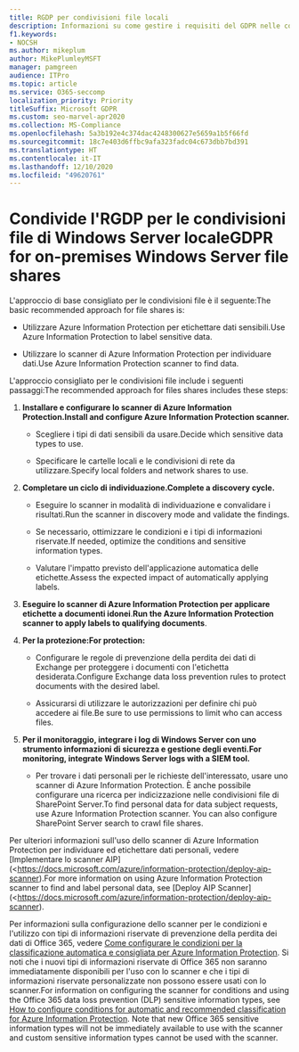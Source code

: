 ```yaml
---
title: RGDP per condivisioni file locali
description: Informazioni su come gestire i requisiti del GDPR nelle condivisioni file di Windows Server locale.
f1.keywords:
- NOCSH
ms.author: mikeplum
author: MikePlumleyMSFT
manager: pamgreen
audience: ITPro
ms.topic: article
ms.service: O365-seccomp
localization_priority: Priority
titleSuffix: Microsoft GDPR
ms.custom: seo-marvel-apr2020
ms.collection: MS-Compliance
ms.openlocfilehash: 5a3b192e4c374dac4248300627e5659a1b5f66fd
ms.sourcegitcommit: 18c7e403d6ffbc9afa323fadc04c673dbb7bd391
ms.translationtype: HT
ms.contentlocale: it-IT
ms.lasthandoff: 12/10/2020
ms.locfileid: "49620761"
---
```

# <a name="gdpr-for-on-premises-windows-server-file-shares"></a><span data-ttu-id="4da6a-103">Condivide l'RGDP per le condivisioni file di Windows Server locale</span><span class="sxs-lookup"><span data-stu-id="4da6a-103">GDPR for on-premises Windows Server file shares</span></span>

<span data-ttu-id="4da6a-104">L'approccio di base consigliato per le condivisioni file è il seguente:</span><span class="sxs-lookup"><span data-stu-id="4da6a-104">The basic recommended approach for file shares is:</span></span>

-   <span data-ttu-id="4da6a-105">Utilizzare Azure Information Protection per etichettare dati sensibili.</span><span class="sxs-lookup"><span data-stu-id="4da6a-105">Use Azure Information Protection to label sensitive data.</span></span>

-   <span data-ttu-id="4da6a-106">Utilizzare lo scanner di Azure Information Protection per individuare dati.</span><span class="sxs-lookup"><span data-stu-id="4da6a-106">Use Azure Information Protection scanner to find data.</span></span>

<span data-ttu-id="4da6a-107">L'approccio consigliato per le condivisioni file include i seguenti passaggi:</span><span class="sxs-lookup"><span data-stu-id="4da6a-107">The recommended approach for files shares includes these steps:</span></span>

1.  <span data-ttu-id="4da6a-108">**Installare e configurare lo scanner di Azure Information Protection.**</span><span class="sxs-lookup"><span data-stu-id="4da6a-108">**Install and configure Azure Information Protection scanner.**</span></span>

    -   <span data-ttu-id="4da6a-109">Scegliere i tipi di dati sensibili da usare.</span><span class="sxs-lookup"><span data-stu-id="4da6a-109">Decide which sensitive data types to use.</span></span>

    -   <span data-ttu-id="4da6a-110">Specificare le cartelle locali e le condivisioni di rete da utilizzare.</span><span class="sxs-lookup"><span data-stu-id="4da6a-110">Specify local folders and network shares to use.</span></span>

2.  <span data-ttu-id="4da6a-111">**Completare un ciclo di individuazione.**</span><span class="sxs-lookup"><span data-stu-id="4da6a-111">**Complete a discovery cycle.**</span></span>

    -   <span data-ttu-id="4da6a-112">Eseguire lo scanner in modalità di individuazione e convalidare i risultati.</span><span class="sxs-lookup"><span data-stu-id="4da6a-112">Run the scanner in discovery mode and validate the findings.</span></span>

    -   <span data-ttu-id="4da6a-113">Se necessario, ottimizzare le condizioni e i tipi di informazioni riservate.</span><span class="sxs-lookup"><span data-stu-id="4da6a-113">If needed, optimize the conditions and sensitive information types.</span></span>

    -   <span data-ttu-id="4da6a-114">Valutare l'impatto previsto dell'applicazione automatica delle etichette.</span><span class="sxs-lookup"><span data-stu-id="4da6a-114">Assess the expected impact of automatically applying labels.</span></span>

3.  <span data-ttu-id="4da6a-115">**Eseguire lo scanner di Azure Information Protection per applicare etichette a documenti idonei**.</span><span class="sxs-lookup"><span data-stu-id="4da6a-115">**Run the Azure Information Protection scanner to apply labels to qualifying documents**.</span></span>

4.  <span data-ttu-id="4da6a-116">**Per la protezione:**</span><span class="sxs-lookup"><span data-stu-id="4da6a-116">**For protection:**</span></span>

    -   <span data-ttu-id="4da6a-117">Configurare le regole di prevenzione della perdita dei dati di Exchange per proteggere i documenti con l'etichetta desiderata.</span><span class="sxs-lookup"><span data-stu-id="4da6a-117">Configure Exchange data loss prevention rules to protect documents with the desired label.</span></span>

    -   <span data-ttu-id="4da6a-118">Assicurarsi di utilizzare le autorizzazioni per definire chi può accedere ai file.</span><span class="sxs-lookup"><span data-stu-id="4da6a-118">Be sure to use permissions to limit who can access files.</span></span>

5.  <span data-ttu-id="4da6a-119">**Per il monitoraggio, integrare i log di Windows Server con uno strumento informazioni di sicurezza e gestione degli eventi.**</span><span class="sxs-lookup"><span data-stu-id="4da6a-119">**For monitoring, integrate Windows Server logs with a SIEM tool.**</span></span>

    -   <span data-ttu-id="4da6a-p101">Per trovare i dati personali per le richieste dell'interessato, usare uno scanner di Azure Information Protection. È anche possibile configurare una ricerca per indicizzazione nelle condivisioni file di SharePoint Server.</span><span class="sxs-lookup"><span data-stu-id="4da6a-p101">To find personal data for data subject requests, use Azure Information Protection scanner. You can also configure SharePoint Server search to crawl file shares.</span></span>

<span data-ttu-id="4da6a-122">Per ulteriori informazioni sull'uso dello scanner di Azure Information Protection per individuare ed etichettare dati personali, vedere [Implementare lo scanner AIP](<https://docs.microsoft.com/azure/information-protection/deploy-aip-scanner).</span><span class="sxs-lookup"><span data-stu-id="4da6a-122">For more information on using Azure Information Protection scanner to find and label personal data, see [Deploy AIP Scanner](<https://docs.microsoft.com/azure/information-protection/deploy-aip-scanner).</span></span>

<span data-ttu-id="4da6a-p102">Per informazioni sulla configurazione dello scanner per le condizioni e l'utilizzo con tipi di informazioni riservate di prevenzione della perdita dei dati di Office 365, vedere [Come configurare le condizioni per la classificazione automatica e consigliata per Azure Information Protection](https://docs.microsoft.com/information-protection/deploy-use/configure-policy-classification). Si noti che i nuovi tipi di informazioni riservate di Office 365 non saranno immediatamente disponibili per l'uso con lo scanner e che i tipi di informazioni riservate personalizzate non possono essere usati con lo scanner.</span><span class="sxs-lookup"><span data-stu-id="4da6a-p102">For information on configuring the scanner for conditions and using the Office 365 data loss prevention (DLP) sensitive information types, see [How to configure conditions for automatic and recommended classification for Azure Information Protection](https://docs.microsoft.com/information-protection/deploy-use/configure-policy-classification). Note that new Office 365 sensitive information types will not be immediately available to use with the scanner and custom sensitive information types cannot be used with the scanner.</span></span>
